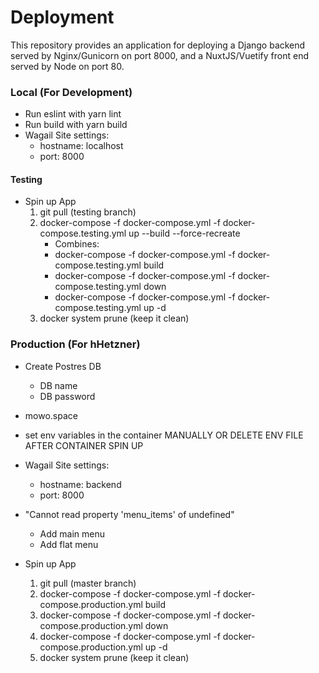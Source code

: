 # Deployment

This repository provides an application for deploying a Django backend served by Nginx/Gunicorn on port 8000, and a NuxtJS/Vuetify front end served by Node on port 80.


### Local (For Development)

* Run eslint with yarn lint
* Run build with yarn build
* Wagail Site settings: 
    * hostname: localhost
    * port: 8000



#### Testing
* Spin up App
    1. git pull (testing branch)
    2. docker-compose -f docker-compose.yml -f docker-compose.testing.yml up --build --force-recreate
        * Combines: 
        * docker-compose -f docker-compose.yml -f docker-compose.testing.yml build
        * docker-compose -f docker-compose.yml -f docker-compose.testing.yml down
        * docker-compose -f docker-compose.yml -f docker-compose.testing.yml up -d
    5. docker system prune (keep it clean)



### Production (For hHetzner)
* Create Postres DB
    * DB name
    * DB password

* mowo.space
* set env variables in the container MANUALLY OR DELETE ENV FILE AFTER CONTAINER SPIN UP

* Wagail Site settings: 
    * hostname: backend
    * port: 8000

* "Cannot read property 'menu_items' of undefined"
    * Add main menu
    * Add flat menu

* Spin up App
    1. git pull (master branch)
    2. docker-compose -f docker-compose.yml -f docker-compose.production.yml build
    3. docker-compose -f docker-compose.yml -f docker-compose.production.yml down
    4. docker-compose -f docker-compose.yml -f docker-compose.production.yml up -d
    5. docker system prune (keep it clean)

